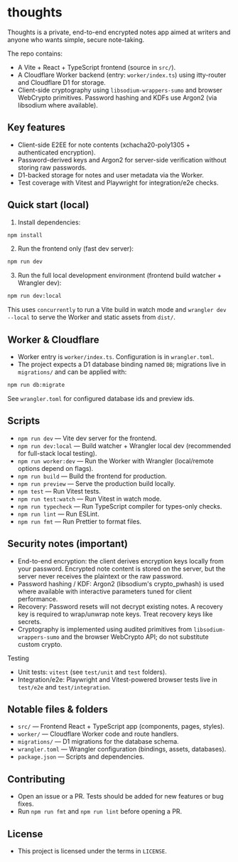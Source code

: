 # thoughts

Thoughts is a private, end-to-end encrypted notes app aimed at writers and anyone who wants simple, secure note-taking.

The repo contains:

- A Vite + React + TypeScript frontend (source in `src/`).
- A Cloudflare Worker backend (entry: `worker/index.ts`) using itty-router and Cloudflare D1 for storage.
- Client-side cryptography using `libsodium-wrappers-sumo` and browser WebCrypto primitives. Password hashing and KDFs use Argon2 (via libsodium where available).

## Key features

- Client-side E2EE for note contents (xchacha20-poly1305 + authenticated encryption).
- Password-derived keys and Argon2 for server-side verification without storing raw passwords.
- D1-backed storage for notes and user metadata via the Worker.
- Test coverage with Vitest and Playwright for integration/e2e checks.

## Quick start (local)

1. Install dependencies:

```bash
npm install
```

2. Run the frontend only (fast dev server):

```bash
npm run dev
```

3. Run the full local development environment (frontend build watcher + Wrangler dev):

```bash
npm run dev:local
```

This uses `concurrently` to run a Vite build in watch mode and `wrangler dev --local` to serve the Worker and static assets from `dist/`.

## Worker & Cloudflare

- Worker entry is `worker/index.ts`. Configuration is in `wrangler.toml`.
- The project expects a D1 database binding named `DB`; migrations live in `migrations/` and can be applied with:

```bash
npm run db:migrate
```

See `wrangler.toml` for configured database ids and preview ids.

## Scripts

- `npm run dev` — Vite dev server for the frontend.
- `npm run dev:local` — Build watcher + Wrangler local dev (recommended for full-stack local testing).
- `npm run worker:dev` — Run the Worker with Wrangler (local/remote options depend on flags).
- `npm run build` — Build the frontend for production.
- `npm run preview` — Serve the production build locally.
- `npm test` — Run Vitest tests.
- `npm run test:watch` — Run Vitest in watch mode.
- `npm run typecheck` — Run TypeScript compiler for types-only checks.
- `npm run lint` — Run ESLint.
- `npm run fmt` — Run Prettier to format files.

## Security notes (important)

- End-to-end encryption: the client derives encryption keys locally from your password. Encrypted note content is stored on the server, but the server never receives the plaintext or the raw password.
- Password hashing / KDF: Argon2 (libsodium's crypto_pwhash) is used where available with interactive parameters tuned for client performance.
- Recovery: Password resets will not decrypt existing notes. A recovery key is required to wrap/unwrap note keys. Treat recovery keys like secrets.
- Cryptography is implemented using audited primitives from `libsodium-wrappers-sumo` and the browser WebCrypto API; do not substitute custom crypto.

Testing

- Unit tests: `vitest` (see `test/unit` and `test` folders).
- Integration/e2e: Playwright and Vitest-powered browser tests live in `test/e2e` and `test/integration`.

## Notable files & folders

- `src/` — Frontend React + TypeScript app (components, pages, styles).
- `worker/` — Cloudflare Worker code and route handlers.
- `migrations/` — D1 migrations for the database schema.
- `wrangler.toml` — Wrangler configuration (bindings, assets, databases).
- `package.json` — Scripts and dependencies.

## Contributing

- Open an issue or a PR. Tests should be added for new features or bug fixes.
- Run `npm run fmt` and `npm run lint` before opening a PR.

## License

- This project is licensed under the terms in `LICENSE`.
